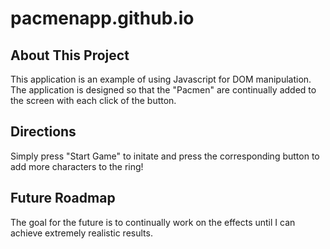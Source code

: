 # pacmenapp.github.io

## About This Project
This application is an example of using Javascript for DOM manipulation. The application is designed so that the "Pacmen" are continually added to the screen with each click of the button.

## Directions
Simply press "Start Game" to initate and press the corresponding button to add more characters to the ring!

## Future Roadmap
The goal for the future is to continually work on the effects until I can achieve extremely realistic results.
